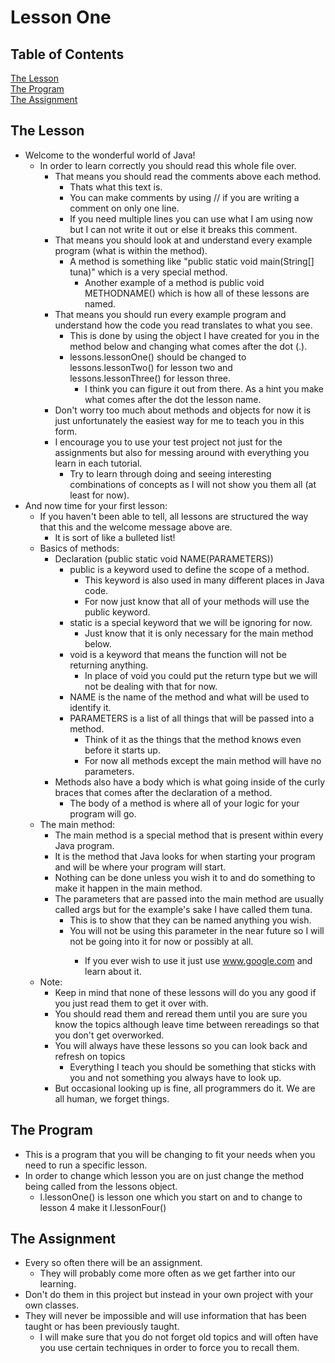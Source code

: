 # Lesson One

## Table of Contents  
[The Lesson](#lesson)  
[The Program](#program)  
[The Assignment](#assignment)  

<a name="lesson"/>

## The Lesson

 * Welcome to the wonderful world of Java!
	 * In order to learn correctly you should read this whole file over.
		 * That means you should read the comments above each method.
			 * Thats what this text is.
			 * You can make comments by using // if you are writing a comment on only one line.
			 * If you need multiple lines you can use what I am using now but I can not write it out or else it breaks this comment.
		 * That means you should look at and understand every example program (what is within the method).
			 * A method is something like "public static void main(String[] tuna)" which is a very special method.
				 * Another example of a method is public void METHODNAME() which is how all of these lessons are named.
		 * That means you should run every example program and understand how the code you read translates to what you see.
			 * This is done by using the object I have created for you in the method below and changing what comes after the dot (.).
			 * lessons.lessonOne() should be changed to lessons.lessonTwo() for lesson two and lessons.lessonThree() for lesson three.
				 * I think you can figure it out from there.  As a hint you make what comes after the dot the lesson name.
		 * Don't worry too much about methods and objects for now it is just unfortunately the easiest way for me to teach you in this form.
		 * I encourage you to use your test project not just for the assignments but also for messing around with everything you learn in each tutorial.
			 * Try to learn through doing and seeing interesting combinations of concepts as I will not show you them all (at least for now).
 * And now time for your first lesson:
	 * If you haven't been able to tell, all lessons are structured the way that this and the welcome message above are.
		 * It is sort of like a bulleted list!
	 * Basics of methods:
		 * Declaration (public static void NAME(PARAMETERS))
			 * public is a keyword used to define the scope of a method.
				 * This keyword is also used in many different places in Java code.
				 * For now just know that all of your methods will use the public keyword.
			 * static is a special keyword that we will be ignoring for now.
				 * Just know that it is only necessary for the main method below.
			 * void is a keyword that means the function will not be returning anything.
				 * In place of void you could put the return type but we will not be dealing with that for now.
			 * NAME is the name of the method and what will be used to identify it.
			 * PARAMETERS is a list of all things that will be passed into a method.
				 * Think of it as the things that the method knows even before it starts up.
				 * For now all methods except the main method will have no parameters.
		 * Methods also have a body which is what going inside of the curly braces that comes after the declaration of a method.
			 * The body of a method is where all of your logic for your program will go.
	 * The main method:
		 * The main method is a special method that is present within every Java program.
		 * It is the method that Java looks for when starting your program and will be where your program will start.
		 * Nothing can be done unless you wish it to and do something to make it happen in the main method.
		 * The parameters that are passed into the main method are usually called args but for the example's sake I have called them tuna.
			 * This is to show that they can be named anything you wish.
			 * You will not be using this parameter in the near future so I will not be going into it for now or possibly at all.
				 * If you ever wish to use it just use www.google.com and learn about it.
	 * Note:
		 * Keep in mind that none of these lessons will do you any good if you just read them to get it over with.
		 * You should read them and reread them until you are sure you know the topics although leave time between rereadings so that you don't get overworked.
		 * You will always have these lessons so you can look back and refresh on topics
			 * Everything I teach you should be something that sticks with you and not something you always have to look up.
		 * But occasional looking up is fine, all programmers do it.  We are all human, we forget things.

<a name="program"/>

## The Program

 * This is a program that you will be changing to fit your needs when you need to run a specific lesson.
 * In order to change which lesson you are on just change the method being called from the lessons object.
	 * l.lessonOne() is lesson one which you start on and to change to lesson 4 make it l.lessonFour()


<a name="assignment"/>

## The Assignment

 * Every so often there will be an assignment.
	 * They will probably come more often as we get farther into our learning.
 * Don't do them in this project but instead in your own project with your own classes.
 * They will never be impossible and will use information that has been taught or has been previously taught.
	 * I will make sure that you do not forget old topics and will often have you use certain techniques in order to force you to recall them.
